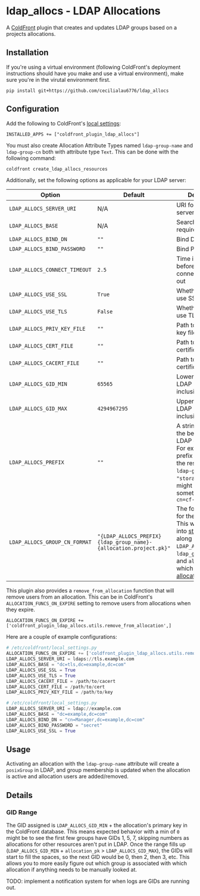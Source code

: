 # ldap_allocs - LDAP Allocations

A [ColdFront](https://coldfront.readthedocs.io/en/latest/) plugin that creates and updates LDAP groups based on a projects allocations.

## Installation
If you're using a virtual environment (following ColdFront's deployment instructions should have you make and use a virtual environment), make sure you're in the virutal environment first.

`pip install git+https://github.com/cecilialau6776/ldap_allocs`

## Configuration
Add the following to ColdFront's [local settings](https://coldfront.readthedocs.io/en/latest/config/#configuration-files):

```
INSTALLED_APPS += ["coldfront_plugin_ldap_allocs"]
```

You must also create Allocation Attribute Types named `ldap-group-name` and `ldap-group-cn` both with attribute type `Text`. This can be done with the following command:
```sh
coldfront create_ldap_allocs_resources
```

Additionally, set the following options as applicable for your LDAP server:

| Option                        | Default                                                               | Description                                                                                                                                                                                                                                                                                                                                                       |
|-------------------------------|-----------------------------------------------------------------------|-------------------------------------------------------------------------------------------------------------------------------------------------------------------------------------------------------------------------------------------------------------------------------------------------------------------------------------------------------------------|
| `LDAP_ALLOCS_SERVER_URI`      | N/A                                                                   | URI for the LDAP server, required                                                                                                                                                                                                                                                                                                                                 |
| `LDAP_ALLOCS_BASE`            | N/A                                                                   | Search base, required                                                                                                                                                                                                                                                                                                                                             |
| `LDAP_ALLOCS_BIND_DN`         | `""`                                                                  | Bind DN                                                                                                                                                                                                                                                                                                                                                           |
| `LDAP_ALLOCS_BIND_PASSWORD`   | `""`                                                                  | Bind Password                                                                                                                                                                                                                                                                                                                                                     |
| `LDAP_ALLOCS_CONNECT_TIMEOUT` | `2.5`                                                                 | Time in seconds before the connection times out                                                                                                                                                                                                                                                                                                                   |
| `LDAP_ALLOCS_USE_SSL`         | `True`                                                                | Whether or not to use SSL                                                                                                                                                                                                                                                                                                                                         |
| `LDAP_ALLOCS_USE_TLS`         | `False`                                                               | Whether or not to use TLS                                                                                                                                                                                                                                                                                                                                         |
| `LDAP_ALLOCS_PRIV_KEY_FILE`   | `""`                                                                  | Path to the private key file                                                                                                                                                                                                                                                                                                                                      |
| `LDAP_ALLOCS_CERT_FILE`       | `""`                                                                  | Path to the certificate file                                                                                                                                                                                                                                                                                                                                      |
| `LDAP_ALLOCS_CACERT_FILE`     | `""`                                                                  | Path to the CA certificate file                                                                                                                                                                                                                                                                                                                                   |
| `LDAP_ALLOCS_GID_MIN`         | `65565`                                                               | Lower gid range for LDAP `posixGroup`s, inclusive                                                                                                                                                                                                                                                                                                                 |
| `LDAP_ALLOCS_GID_MAX`         | `4294967295`                                                          | Upper gid range for LDAP `posixGroup`s, inclusive                                                                                                                                                                                                                                                                                                                 |
| `LDAP_ALLOCS_PREFIX`          | `""`                                                                  | A string added to the beginning of LDAP group names. For example, if the prefix is `"cf-"` and the resource's `ldap-group-name` is `"storage"`, the `cn` might look something like `cn=cf-storage-42`                                                                                                                                                |
| `LDAP_ALLOCS_GROUP_CN_FORMAT` | `"{LDAP_ALLOCS_PREFIX}{ldap_group_name}-{allocation.project.pk}"` | The format string for the group cn. This will be passed into [str.format()](https://docs.python.org/3/library/stdtypes.html#str.format) along with `LDAP_ALLOCS_PREFIX`, `ldap_group_name`, and `allocation`, which is the related [allocation](https://coldfront.readthedocs.io/en/latest/apidocs/allocations/#coldfront.core.allocation.models.Allocation). |

This plugin also provides a `remove_from_allocation` function that will remove users from an allocation. This can be in ColdFront's `ALLOCATION_FUNCS_ON_EXPIRE` setting to remove users from allocations when they expire.

`ALLOCATION_FUNCS_ON_EXPIRE += ['coldfront_plugin_ldap_allocs.utils.remove_from_allocation',]`

Here are a couple of example configurations:

```py
# /etc/coldfront/local_settings.py
ALLOCATION_FUNCS_ON_EXPIRE += ['coldfront_plugin_ldap_allocs.utils.remove_from_allocation',]
LDAP_ALLOCS_SERVER_URI = ldaps://tls.example.com
LDAP_ALLOCS_BASE = "dc=tls,dc=example,dc=com"
LDAP_ALLOCS_USE_SSL = True
LDAP_ALLOCS_USE_TLS = True
LDAP_ALLOCS_CACERT_FILE = /path/to/cacert
LDAP_ALLOCS_CERT_FILE = /path/to/cert
LDAP_ALLOCS_PRIV_KEY_FILE = /path/to/key
```

```py
# /etc/coldfront/local_settings.py
LDAP_ALLOCS_SERVER_URI = ldap://example.com
LDAP_ALLOCS_BASE = "dc=example,dc=com"
LDAP_ALLOCS_BIND_DN = "cn=Manager,dc=example,dc=com"
LDAP_ALLOCS_BIND_PASSWORD = "secret"
LDAP_ALLOCS_USE_SSL = True
```

## Usage
Activating an allocation with the `ldap-group-name` attribute will create a `posixGroup` in LDAP, and group membership is updated when the allocation is active and allocation users are added/removed.

## Details
### GID Range
The GID assigned is `LDAP_ALLOCS_GID_MIN` + the allocation's primary key in the ColdFront database. This means expected behavior with a min of `0` might be to see the first few groups have GIDs 1, 5, 7, skipping numbers as allocations for other resources aren't put in LDAP.
Once the range fills up (`LDAP_ALLOCS_GID_MIN` + `allocation_pk` > `LDAP_ALLOCS_GID_MAX`), the GIDs will start to fill the spaces, so the next GID would be 0, then 2, then 3, etc. This allows you to more easily figure out which group is associated with which allocation if anything needs to be manually looked at.

TODO: implement a notification system for when logs are GIDs are running out.
